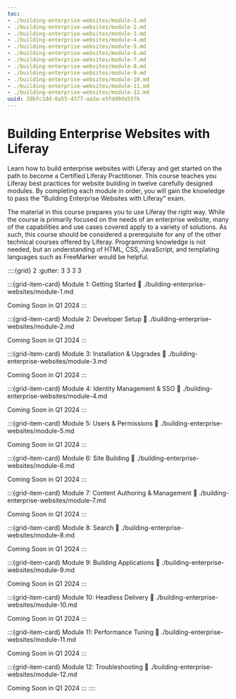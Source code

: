 ```yaml
---
toc:
- ./building-enterprise-websites/module-1.md
- ./building-enterprise-websites/module-2.md
- ./building-enterprise-websites/module-3.md
- ./building-enterprise-websites/module-4.md
- ./building-enterprise-websites/module-5.md
- ./building-enterprise-websites/module-6.md
- ./building-enterprise-websites/module-7.md
- ./building-enterprise-websites/module-8.md
- ./building-enterprise-websites/module-9.md
- ./building-enterprise-websites/module-10.md
- ./building-enterprise-websites/module-11.md
- ./building-enterprise-websites/module-12.md
uuid: 28bfc1dd-8a55-4377-aa3a-e5fdd9da55fb
---
```

# Building Enterprise Websites with Liferay

Learn how to build enterprise websites with Liferay and get started on the path to become a Certified Liferay Practitioner. This course teaches you Liferay best practices for website building in twelve carefully designed modules. By completing each module in order, you will gain the knowledge to pass the "Building Enterprise Websites with Liferay" exam.

The material in this course prepares you to use Liferay the right way. While the course is primarily focused on the needs of an enterprise website, many of the capabilities and use cases covered apply to a variety of solutions. As such, this course should be considered a prerequisite for any of the other technical courses offered by Liferay. Programming knowledge is not needed, but an understanding of HTML, CSS, JavaScript, and templating languages such as FreeMarker would be helpful.

::::{grid} 2
:gutter: 3 3 3 3

:::{grid-item-card}  Module 1: Getting Started
:link: ./building-enterprise-websites/module-1.md

Coming Soon in Q1 2024
:::

:::{grid-item-card}  Module 2: Developer Setup
:link: ./building-enterprise-websites/module-2.md

Coming Soon in Q1 2024
:::

:::{grid-item-card}  Module 3: Installation & Upgrades
:link: ./building-enterprise-websites/module-3.md

Coming Soon in Q1 2024
:::

:::{grid-item-card}  Module 4: Identity Management & SSO
:link: ./building-enterprise-websites/module-4.md

Coming Soon in Q1 2024
:::

:::{grid-item-card}  Module 5: Users & Permissions
:link: ./building-enterprise-websites/module-5.md

Coming Soon in Q1 2024
:::

:::{grid-item-card}  Module 6: Site Building
:link: ./building-enterprise-websites/module-6.md

Coming Soon in Q1 2024
:::

:::{grid-item-card}  Module 7: Content Authoring & Management
:link: ./building-enterprise-websites/module-7.md

Coming Soon in Q1 2024
:::

:::{grid-item-card}  Module 8: Search
:link: ./building-enterprise-websites/module-8.md

Coming Soon in Q1 2024
:::

:::{grid-item-card}  Module 9: Building Applications
:link: ./building-enterprise-websites/module-9.md

Coming Soon in Q1 2024
:::

:::{grid-item-card}  Module 10: Headless Delivery
:link: ./building-enterprise-websites/module-10.md

Coming Soon in Q1 2024
:::

:::{grid-item-card}  Module 11: Performance Tuning
:link: ./building-enterprise-websites/module-11.md

Coming Soon in Q1 2024
:::

:::{grid-item-card}  Module 12: Troubleshooting
:link: ./building-enterprise-websites/module-12.md

Coming Soon in Q1 2024
:::
::::